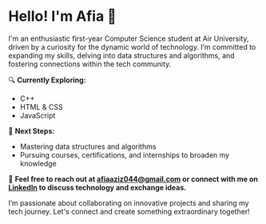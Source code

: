 # Hello! I'm Afia 👋

I'm an enthusiastic first-year Computer Science student at Air University, driven by a curiosity for the dynamic world of technology. I’m committed to expanding my skills, delving into data structures and algorithms, and fostering connections within the tech community.

🔍 **Currently Exploring:**
- C++
- HTML & CSS
- JavaScript

🌟 **Next Steps:**
- Mastering data structures and algorithms
- Pursuing courses, certifications, and internships to broaden my knowledge

📧 **Feel free to reach out at [afiaaziz044@gmail.com](mailto:afiaaziz044@gmail.com) or connect with me on [LinkedIn](https://www.linkedin.com/in/afia-aziz-0a65382a6/) to discuss technology and exchange ideas.**

I’m passionate about collaborating on innovative projects and sharing my tech journey. Let's connect and create something extraordinary together!
